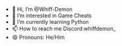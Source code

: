 - 👋 Hi, I’m @Whiff-Demon
- 👀 I’m interested in Game Cheats
- 🌱 I’m currently learning Python
- 📫 How to reach me Discord:whiffdemon_
- 😄 Pronouns: He/Him

<!---
Whiff-Demon/Whiff-Demon is a ✨ special ✨ repository because its `README.md` (this file) appears on your GitHub profile.
You can click the Preview link to take a look at your changes.
--->
